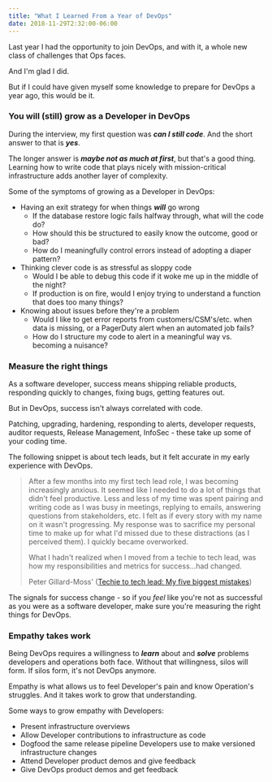 ```yaml
---
title: "What I Learned From a Year of DevOps"
date: 2018-11-29T2:32:00-06:00
---
```


Last year I had the opportunity to join DevOps, and with it, a whole new class
of challenges that Ops faces.

And I'm glad I did.

But if I could have given myself some knowledge to prepare for DevOps a year ago, this would be it.

### You will (still) grow as a Developer in DevOps

During the interview, my first question was ***can I still code***. And
the short answer to that is ***yes***.

The longer answer is ***maybe not as much at first***, but that's a good thing. Learning how
to write code that plays nicely with mission-critical infrastructure adds another layer of
complexity.

Some of the symptoms of growing as a Developer in DevOps:

* Having an exit strategy for when things ***will*** go wrong
    * If the database restore logic fails halfway through, what will the code do?
    * How should this be structured to easily know the outcome, good or bad?
    * How do I meaningfully control errors instead of adopting a diaper pattern?
* Thinking clever code is as stressful as sloppy code
    * Would I be able to debug this code if it woke me up in the middle of the night?
    * If production is on fire, would I enjoy trying to understand
    a function that does too many things?
* Knowing about issues before they're a problem
    * Would I like to get error reports from customers/CSM's/etc. when data is missing,
    or a PagerDuty alert when an automated job fails?
    * How do I structure my code to alert in a meaningful way vs. becoming a nuisance?

### Measure the right things

As a software developer, success means shipping reliable products, responding quickly to
changes, fixing bugs, getting features out.

But in DevOps, success isn't always correlated with code.

Patching, upgrading, hardening, responding to alerts,
developer requests, auditor requests, Release Management, InfoSec - these take up some of
your coding time.

The following snippet is about tech leads, but it felt accurate in my early experience with
DevOps.

> After a few months into my first tech lead role, I was becoming increasingly anxious. It seemed like I needed to do a lot of things that didn't feel productive. Less and less of my time was spent pairing and writing code as I was busy in meetings, replying to emails, answering questions from stakeholders, etc. I felt as if every story with my name on it wasn't progressing. My response was to sacrifice my personal time to make up for what I'd missed due to these distractions (as I perceived them). I quickly became overworked.
>
> What I hadn't realized when I moved from a techie to tech lead, was how my responsibilities and metrics for success...had changed.
>
> Peter Gillard-Moss' ([Techie to tech lead: My five biggest mistakes](https://www.thoughtworks.com/insights/blog/techie-tech-lead-my-5-biggest-mistakes))

The signals for success change - so if you *feel* like you're not as successful as you were
as a software developer, make sure you're measuring the right things for DevOps.

### Empathy takes work

Being DevOps requires a willingness to ***learn*** about and ***solve*** problems
developers and operations both face. Without that willingness, silos will form. If silos
form, it's not DevOps anymore.

Empathy is what allows us to feel Developer's pain and know Operation's struggles. And it
takes work to grow that understanding.

Some ways to grow empathy with Developers:

* Present infrastructure overviews
* Allow Developer contributions to infrastructure as code
* Dogfood the same release pipeline Developers use to make versioned infrastructure changes
* Attend Developer product demos and give feedback
* Give DevOps product demos and get feedback
